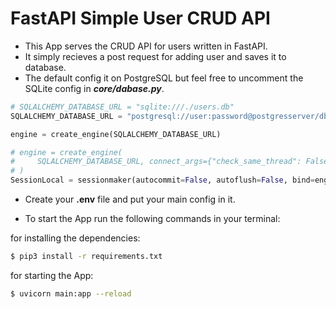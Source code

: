 # FastAPI Simple User CRUD API

* This App serves the CRUD API for users written in FastAPI.
* It simply recieves a post request for adding user and saves it to database.
* The default config it on PostgreSQL but feel free to uncomment the SQLite config in ***core/dabase.py***.
```python
# SQLALCHEMY_DATABASE_URL = "sqlite:///./users.db"
SQLALCHEMY_DATABASE_URL = "postgresql://user:password@postgresserver/db"

engine = create_engine(SQLALCHEMY_DATABASE_URL)

# engine = create_engine(
#     SQLALCHEMY_DATABASE_URL, connect_args={"check_same_thread": False}
# )
SessionLocal = sessionmaker(autocommit=False, autoflush=False, bind=engine)
```
* Create your **.env** file and put your main config in it.

* To start the App run the following commands in your terminal:

for installing the dependencies:
```bash
$ pip3 install -r requirements.txt
```
for starting the App:
```bash
$ uvicorn main:app --reload
```
